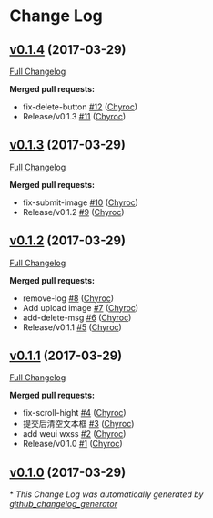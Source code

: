# Change Log

## [v0.1.4](https://github.com/Chyroc/MyNote-MINA/tree/v0.1.4) (2017-03-29)
[Full Changelog](https://github.com/Chyroc/MyNote-MINA/compare/v0.1.3...v0.1.4)

**Merged pull requests:**

- fix-delete-button [\#12](https://github.com/Chyroc/MyNote-MINA/pull/12) ([Chyroc](https://github.com/Chyroc))
- Release/v0.1.3 [\#11](https://github.com/Chyroc/MyNote-MINA/pull/11) ([Chyroc](https://github.com/Chyroc))

## [v0.1.3](https://github.com/Chyroc/MyNote-MINA/tree/v0.1.3) (2017-03-29)
[Full Changelog](https://github.com/Chyroc/MyNote-MINA/compare/v0.1.2...v0.1.3)

**Merged pull requests:**

- fix-submit-image [\#10](https://github.com/Chyroc/MyNote-MINA/pull/10) ([Chyroc](https://github.com/Chyroc))
- Release/v0.1.2 [\#9](https://github.com/Chyroc/MyNote-MINA/pull/9) ([Chyroc](https://github.com/Chyroc))

## [v0.1.2](https://github.com/Chyroc/MyNote-MINA/tree/v0.1.2) (2017-03-29)
[Full Changelog](https://github.com/Chyroc/MyNote-MINA/compare/v0.1.1...v0.1.2)

**Merged pull requests:**

- remove-log [\#8](https://github.com/Chyroc/MyNote-MINA/pull/8) ([Chyroc](https://github.com/Chyroc))
- Add upload image [\#7](https://github.com/Chyroc/MyNote-MINA/pull/7) ([Chyroc](https://github.com/Chyroc))
- add-delete-msg [\#6](https://github.com/Chyroc/MyNote-MINA/pull/6) ([Chyroc](https://github.com/Chyroc))
- Release/v0.1.1 [\#5](https://github.com/Chyroc/MyNote-MINA/pull/5) ([Chyroc](https://github.com/Chyroc))

## [v0.1.1](https://github.com/Chyroc/MyNote-MINA/tree/v0.1.1) (2017-03-29)
[Full Changelog](https://github.com/Chyroc/MyNote-MINA/compare/v0.1.0...v0.1.1)

**Merged pull requests:**

- fix-scroll-hight [\#4](https://github.com/Chyroc/MyNote-MINA/pull/4) ([Chyroc](https://github.com/Chyroc))
- 提交后清空文本框 [\#3](https://github.com/Chyroc/MyNote-MINA/pull/3) ([Chyroc](https://github.com/Chyroc))
- add weui wxss [\#2](https://github.com/Chyroc/MyNote-MINA/pull/2) ([Chyroc](https://github.com/Chyroc))
- Release/v0.1.0 [\#1](https://github.com/Chyroc/MyNote-MINA/pull/1) ([Chyroc](https://github.com/Chyroc))

## [v0.1.0](https://github.com/Chyroc/MyNote-MINA/tree/v0.1.0) (2017-03-29)


\* *This Change Log was automatically generated by [github_changelog_generator](https://github.com/skywinder/Github-Changelog-Generator)*